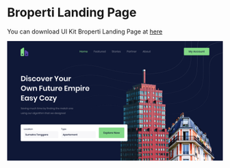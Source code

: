 # Broperti Landing Page

You can download UI Kit Broperti Landing Page at [here](https://pixel.buildwithangga.com/details/broperti-landing-page)

![Resume cv](./img/preview.png)
